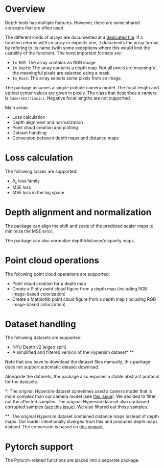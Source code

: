 # Overview

Depth tools has multiple features. However, there are some shared concepts that are often used.

The different kinds of arrays are documented at a [dedicated file](Array-formats.md). If a function returns with an array or expects one, it documents the array format by refering to its name (with some exceptions where this would limit the usability of the function). The most important formats are:

- `Im_RGB`: The array contains an RGB image.
- `Im_Depth`: The array contains a depth map. Not all pixels are meaningful, the meaningful pixels are selected using a mask.
- `Im_Mask`: The array selects some pixels from an image.

The package assumes a simple pinhole camera model. The focal length and optical center values are given in pixels. The class that describes a camera is `CameraIntrinsics`. Negative focal lengths are not supported.

Main areas:

- Loss calculation
- Depth alignment and normalization
- Point cloud creation and plotting
- Dataset handling
- Conversion between depth maps and distance maps

# Loss calculation

The following losses are supported:

- $\delta_x$ loss family
- MSE loss
- MSE loss in the log space

# Depth alignment and normalization

The package can align the shift and scale of the predicted scalar maps to minimize the MSE error.

The package can also normalize depth/distance/disparity maps.

# Point cloud operations

The following point cloud operations are supported:

- Point cloud creation for a depth map
- Create a Plotly point cloud figure from a depth map (including RGB image-based colorization)
- Create a Matplotlib point cloud figure from a depth map (including RGB image-based colorization)

# Dataset handling

The following datasets are supported:

- NYU Depth v2 (eigen split)
- A simplified and filtered version of the Hypersim dataset\* \*\*

Note that you have to download the dataset files manually, this package does not support automatic dataset download.

Alongside the datasets, the package also exposes a stable abstract protocol for the datasets.

\*: The original Hypersim dataset sometimes used a camera model that is more complex than our camera model (see [this issue](https://github.com/apple/ml-hypersim/issues/24)). We decided to filter out the affected samples. The original Hypersim dataset also contained corrupted samples ([see this issue](https://github.com/apple/ml-hypersim/issues/22)). We also filtered out those samples.

\*\*: The original Hypersim dataset contained distance maps instead of depth maps. Our loader intentionally diverges from this and produces depth maps instead. The conversion is based on [this snippet](https://github.com/apple/ml-hypersim/issues/9#issuecomment-754935697).

# Pytorch support

The Pytorch-related functions are placed into a separate package. 